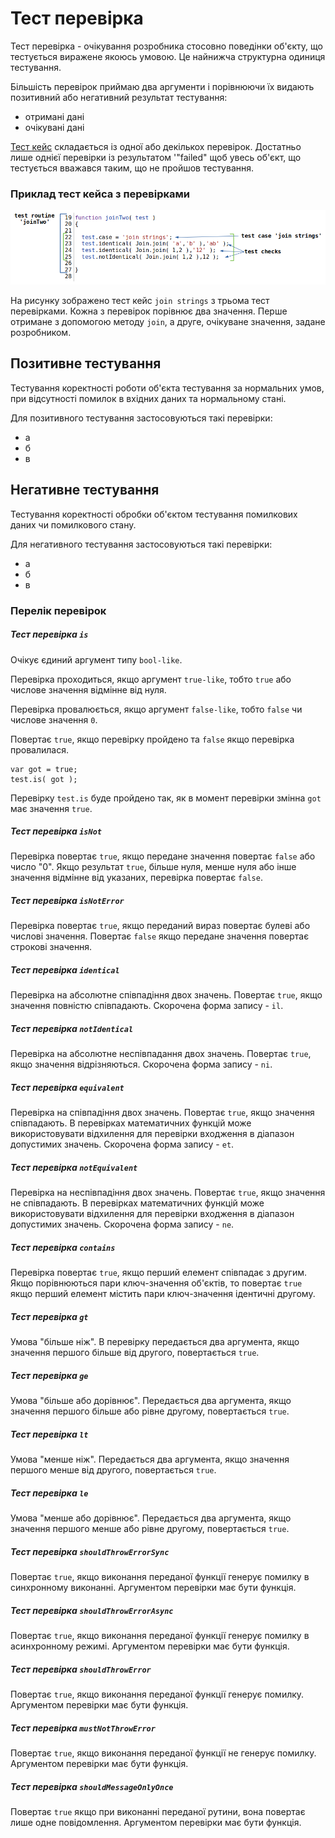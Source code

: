 # Тест перевірка

Тест перевірка - очікування розробника стосовно поведінки об'єкту, що тестується виражене якоюсь умовою. Це найнижча структурна одиниця тестування.

Більшість перевірок приймаю два аргументи і порівнюючи їх видають позитивний або негативний результат тестування:

- отримані дані
- очікувані дані

[Тест кейс](TestCase.md) складається із одної або декількох перевірок. Достатньо лише однієї перевірки із результатом '"failed" щоб увесь об'єкт, що тестується вважався таким, що не пройшов тестування.

### Приклад тест кейса з перевірками

![test.check](../../images/test.check.png)

На рисунку зображено тест кейс `join strings` з трьома тест перевірками. Кожна з перевірок порівнює два значення. Перше отримане з допомогою методу `join`, а друге, очікуване значення, задане розробником.

## Позитивне тестування

Тестування коректності роботи об'єкта тестування за нормальних умов, при відсутності помилок в вхідних даних та нормальному стані.

Для позитивного тестування застосовуються такі перевірки:
- а
- б
- в

## Негативне тестування

Тестування коректності обробки об'єктом тестування помилкових даних чи помилкового стану.

Для негативного тестування застосовуються такі перевірки:
- а
- б
- в

### Перелік перевірок

##### Тест перевірка `is`

Очікує єдиний аргумент типу `bool-like`.

Перевірка проходиться, якщо аргумент `true-like`, тобто `true` або числове значення відмінне від нуля.

Перевірка провалюється, якщо аргумент `false-like`, тобто `false` чи числове значення `0`.

Повертає `true`, якщо перевірку пройдено та `false` якщо перевірка провалилася.

```
var got = true;
test.is( got );
```

Перевірку `test.is` буде пройдено так, як в момент перевірки змінна `got` має значення `true`.

##### Тест перевірка `isNot`

Перевірка повертає `true`, якщо передане значення повертає `false` або число "0". Якщо результат `true`, більше нуля, менше нуля або інше значення відмінне від указаних, перевірка повертає `false`.

##### Тест перевірка `isNotError`

Перевірка повертає `true`, якщо переданий вираз повертає булеві або числові значення. Повертає `false` якщо передане значення повертає строкові значення.

##### Тест перевірка `identical`

Перевірка на абсолютне співпадіння двох значень. Повертає `true`, якщо значення повністю співпадають. Скорочена форма запису - `il`.

##### Тест перевірка `notIdentical`

Перевірка на абсолютне неспівпадання двох значень. Повертає `true`, якщо значення відрізняються. Скорочена форма запису - `ni`.

##### Тест перевірка `equivalent`

Перевірка на співпадіння двох значень. Повертає `true`, якщо значення співпадають. В перевірках математичних функцій може використовувати відхилення для перевірки входження в діапазон допустимих значень. Скорочена форма запису - `et`.

##### Тест перевірка `notEquivalent`

Перевірка на неспівпадіння двох значень. Повертає `true`, якщо значення не співпадають. В перевірках математичних функцій може використовувати відхилення для перевірки входження в діапазон допустимих значень. Скорочена форма запису - `ne`.

##### Тест перевірка `contains`

Перевірка повертає `true`, якщо перший елемент співпадає з другим. Якщо порівнюються пари ключ-значення об'єктів, то повертає `true` якщо перший елемент містить пари ключ-значення ідентичні другому.

##### Тест перевірка `gt`

Умова "більше ніж". В перевірку передається два аргумента, якщо значення першого більше від другого, повертається `true`.

##### Тест перевірка `ge`

Умова "більше або дорівнює". Передається два аргумента, якщо значення першого більше або рівне другому, повертається `true`.

##### Тест перевірка `lt`

Умова "менше ніж". Передається два аргумента, якщо значення першого менше від другого, повертається `true`.

##### Тест перевірка `le`

Умова "менше або дорівнює". Передається два аргумента, якщо значення першого менше або рівне другому, повертається `true`.

##### Тест перевірка `shouldThrowErrorSync`

Повертає `true`, якщо виконання переданої функції генерує помилку в синхронному виконанні. Аргументом перевірки має бути функція.

##### Тест перевірка `shouldThrowErrorAsync`

Повертає `true`, якщо виконання переданої функції генерує помилку в асинхронному режимі. Аргументом перевірки має бути функція.

##### Тест перевірка `shouldThrowError`

Повертає `true`, якщо виконання переданої функції генерує помилку. Аргументом перевірки має бути функція.

##### Тест перевірка `mustNotThrowError`

Повертає `true`, якщо виконання переданої функції не генерує помилку. Аргументом перевірки має бути функція.

##### Тест перевірка `shouldMessageOnlyOnce`

Повертає `true` якщо при виконанні переданої рутини, вона повертає лише одне повідомлення. Аргументом перевірки має бути функція.
